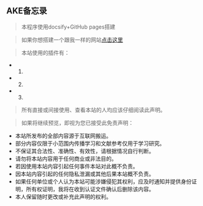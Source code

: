 ## AKE备忘录

> 本程序使用docsify+GitHub pages搭建

> 如果你想搭建一个跟我一样的网站[点击这里](./)

> 本站使用的插件有：

- 1. 
- 2. 
- 3. 

> 所有直接或间接使用、查看本站的人均应该仔细阅读此声明。

> 如果将继续预览，即视为您已接受此免责声明：

- 本站所发布的全部内容源于互联网搬运。
- 部分内容仅限于小范围内传播学习和文献参考仅用于学习研究。
- 不保证其合法性、准确性、有效性，请根据情况自行判断。
- 请勿将本站内容用于任何商业或非法目的。
- 若因使用本站内容引起任何事件本站对此概不负责。
- 因本站内容引起的任何隐私泄漏或其他后果本站概不负责。
- 如果任何单位或个人认为本站可能涉嫌侵犯其权利，应及时通知并提供身份证明，所有权证明，我将在收到认证文件确认后删除该内容。 
- 本人保留随时更改或补充此声明的权利。